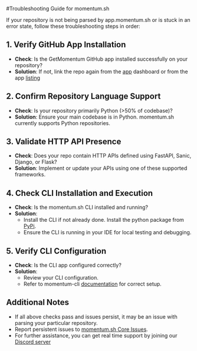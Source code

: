 #Troubleshooting Guide for momentum.sh


If your repository is not being parsed by app.momentum.sh or is stuck in an error state, follow these troubleshooting steps in order:

## 1. Verify GitHub App Installation
- **Check**: Is the GetMomentum GitHub app installed successfully on your repository?
- **Solution**: If not, link the repo again from the [app](https://app.momentum.sh) dashboard or from the app [listing](https://github.com/apps/getmomentum)

## 2. Confirm Repository Language Support
- **Check**: Is your repository primarily Python (>50% of codebase)?
- **Solution**: Ensure your main codebase is in Python. momentum.sh currently supports Python repositories.

## 3. Validate HTTP API Presence
- **Check**: Does your repo contain HTTP APIs defined using FastAPI, Sanic, Django, or Flask?
- **Solution**: Implement or update your APIs using one of these supported frameworks.

## 4. Check CLI Installation and Execution
- **Check**: Is the momentum.sh CLI installed and running?
- **Solution**: 
  - Install the CLI if not already done. Install the python package from [PyPi](https://pypi.org/project/momentum-cli/).
  - Ensure the CLI is running in your IDE for local testing and debugging.

## 5. Verify CLI Configuration
- **Check**: Is the CLI app configured correctly?
- **Solution**: 
  - Review your CLI configuration.
  - Refer to momentum-cli [documentation](https://docs.momentum.sh/using-momentum-cli) for correct setup.

## Additional Notes
- If all above checks pass and issues persist, it may be an issue with parsing your particular repository.
- Report persistent issues to [momentum.sh Core Issues](https://github.com/getmomentum/momentum-core/issues).
- For further assistance, you can get real time support by joining our [Discord server](https://discord.gg/3ns29mEJMg)